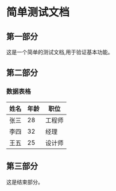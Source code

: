 # 简单测试文档

## 第一部分

这是一个简单的测试文档,用于验证基本功能。

## 第二部分

### 数据表格

| 姓名 | 年龄 | 职位 |
|-----|------|------|
| 张三 | 28 | 工程师 |
| 李四 | 32 | 经理 |
| 王五 | 25 | 设计师 |

## 第三部分

这是结束部分。
